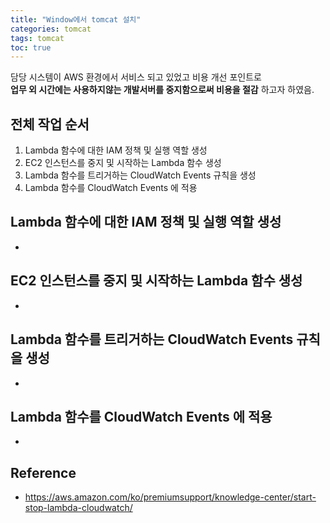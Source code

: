 ```yaml
---
title: "Window에서 tomcat 설치"
categories: tomcat
tags: tomcat
toc: true
---
```


담당 시스템이 AWS 환경에서 서비스 되고 있었고 비용 개선 포인트로 <br>
**업무 외 시간에는 사용하지않는 개발서버를 중지함으로써 비용을 절감** 하고자 하였음.

## 전체 작업 순서
1. Lambda 함수에 대한 IAM 정책 및 실행 역할 생성
2. EC2 인스턴스를 중지 및 시작하는 Lambda 함수 생성
3. Lambda 함수를 트리거하는 CloudWatch Events 규칙을 생성
4. Lambda 함수를 CloudWatch Events 에 적용

## Lambda 함수에 대한 IAM 정책 및 실행 역할 생성 
-  


## EC2 인스턴스를 중지 및 시작하는 Lambda 함수 생성
- 


## Lambda 함수를 트리거하는 CloudWatch Events 규칙을 생성
- 


## Lambda 함수를 CloudWatch Events 에 적용
-

## Reference
- https://aws.amazon.com/ko/premiumsupport/knowledge-center/start-stop-lambda-cloudwatch/




